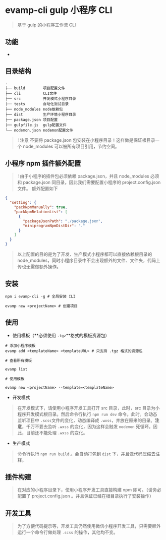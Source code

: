# evamp-cli gulp 小程序 CLI

> 基于 gulp 的小程序工作流 CLI

## 功能

- 

## 目录结构

```
.
├── build        项目配置文件
├── cli          CLI文件
├── src          开发模式小程序目录
├── tests        自动化测试目录
├── node_modules node依赖包
├── dist         生产环境小程序目录
├── package.json 项目配置
├── gulpfile.js  gulp配置文件
└── nodemon.json nodemon配置文件
```

> !
> 注意 不要将 package.json 包安装在小程序目录！这样做是保证根目录一个 node_modules 可以被所有项目引用，节约空间。

## 小程序 npm 插件额外配置

> !
> 由于小程序的插件包必须依赖 package.json，并且 node_modules 必须和 package.json 同目录，因此我们需要配置小程序的 project.config.json 文件。
> 额外配置如下

```json
{
  "setting": {
    "packNpmManually": true,
    "packNpmRelationList": [
      {
        "packageJsonPath": "./package.json",
        "miniprogramNpmDistDir": "."
      }
    ]
  }
}
```

> 以上配置的目的是为了开发、生产模式小程序都可以直接依赖根目录的 node_modules，同时小程序目录中不会出现额外的文件、文件夹，代码上传也无需做额外操作。

## 安装

```shell
npm i evamp-cli -g # 全局安装 CLI

evamp new <projectName> # 创建项目
```

## 使用

- 使用模板（**必须使用 `.tgz`**格式的模板资源包）

```shell
# 添加小程序模板
evamp add <templateName> <templateURL> # 只支持 .tgz 格式的资源包

# 查看所有模板

evamp list

# 使用模板

evamp new <projectName> --template=<templateName>

```

- 开发模式

> 在开发模式下，请使用小程序开发工具打开 src 目录，此时，src 目录为小程序开发模式根目录。然后命令行执行 `npm run dev` 命令，此时，会动态监听项目中 `.scss`文件的变化，动态编译成 `.wxss`，并放在原来的目录。**注意**，千万不要去监听 `.wxss` 的变化，因为这样会触发 `nodemon` 死循环。因此，目前还不能处理 `.wxss` 的变化。

- 生产模式

> 命令行执行 `npm run build` 。会自动打包到 `dist` 下，并且做代码压缩去注释。

## 插件构建

> 在对应的小程序目录下，使用小程序开发工具直接构建 npm 即可。（请务必配置了 project.config.json 。并且保证已经在根目录执行了安装操作）

## 开发工具

> 为了方便代码提示等，开发工具仍然使用微信小程序开发工具，只需要额外运行一个命令行做处理 `.scss` 的操作，其他均不变。
